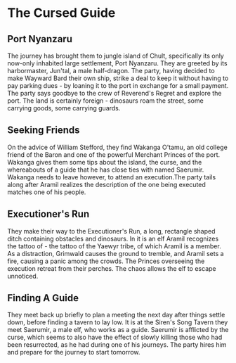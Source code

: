 # The Cursed Guide

## Port Nyanzaru
The journey has brought them to jungle island of Chult, specifically its only now-only inhabited large settlement, Port Nyanzaru. They are greeted by its harbormaster, Jun'tal, a male half-dragon. The party, having decided to make Wayward Bard their own ship, strike a deal to keep it without having to pay parking dues - by loaning it to the port in exchange for a small payment. The party says goodbye to the crew of Reverend's Regret and explore the port. The land is certainly foreign - dinosaurs roam the street, some carrying goods, some carrying guards. 

## Seeking Friends

On the advice of William Stefford, they find Wakanga O'tamu, an old college friend of the Baron and one of the powerful Merchant Princes of the port. Wakanga gives them some tips about the island, the curse, and the whereabouts of a guide that he has close ties with named Saerumir. Wakanga needs to leave however, to attend an execution.The party tails along after Aramil realizes the description of the one being executed matches one of his people. 

## Executioner's Run

They make their way to the Executioner's Run, a long, rectangle shaped ditch containing obstacles and dinosaurs. In it is an elf Aramil recognizes the tattoo of - the tattoo of the Yaewyr tribe, of which Aramil is a member. As a distraction, Grimwald causes the ground to tremble, and Aramil sets a fire, causing a panic among the crowds. The Princes overseeing the execution retreat from their perches. The chaos allows the elf to escape unnoticed. 

## Finding A Guide

They meet back up briefly to plan a meeting the next day after things settle down, before finding a tavern to lay low. It is at the Siren's Song Tavern they meet Saerumir, a male elf, who works as a guide. Saerumir is afflicted by the curse, which seems to also have the effect of slowly killing those who had been resurrected, as he had during one of his journeys. The party hires him and prepare for the journey to start tomorrow.

